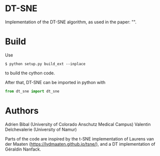 # DT-SNE
Implementation of the DT-SNE algorithm, as used in the paper: "".

# Build
Use
```
$ python setup.py build_ext --inplace
```
to build the cython code.

After that, DT-SNE can be imported in python with
```python
from dt_sne import dt_sne
```

# Authors
Adrien Bibal (University of Colorado Anschutz Medical Campus)
Valentin Delchevalerie (University of Namur)

Parts of the code are inspired by the t-SNE implementation of Laurens van der Maaten (https://lvdmaaten.github.io/tsne/), and a DT implementation of Géraldin Nanfack.
